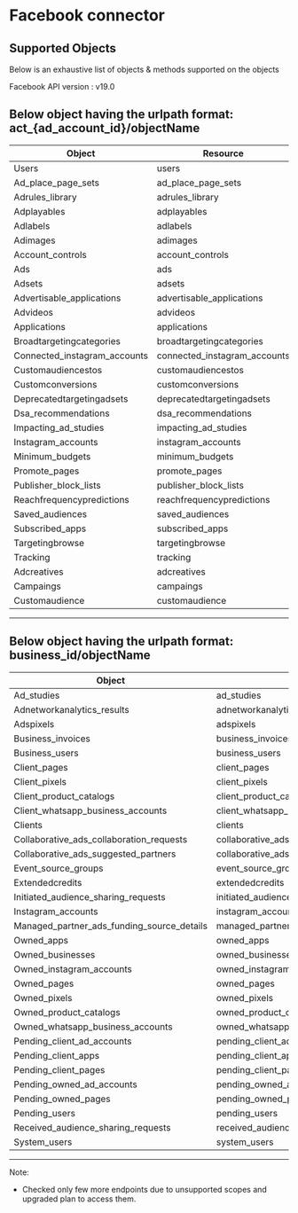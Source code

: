 # Facebook connector


## Supported Objects 
Below is an exhaustive list of objects & methods supported on the objects

Facebook API version : v19.0

Below object having the urlpath format: act_{ad_account_id}/objectName
-----------------------------------------------------------------------
| Object                       | Resource                    | Method |
| ---------------------------- | ----------------------------| ------ |
|  Users                       | users                       | read   |
|  Ad_place_page_sets          | ad_place_page_sets          | read   |
|  Adrules_library             | adrules_library             | read   |
|  Adplayables                 | adplayables                 | read   |
|  Adlabels                    | adlabels                    | read   |
|  Adimages                    | adimages                    | read   |
|  Account_controls            | account_controls            | read   |
|  Ads                         | ads                         | read   |
|  Adsets                      | adsets                      | read   |
|  Advertisable_applications   | advertisable_applications   | read   |
|  Advideos                    | advideos                    | read   |  
|  Applications                | applications                | read   |
|  Broadtargetingcategories    | broadtargetingcategories    | read   |
|  Connected_instagram_accounts| connected_instagram_accounts| read   |
|  Customaudiencestos          | customaudiencestos          | read   |
|  Customconversions           | customconversions           | read   |
|  Deprecatedtargetingadsets   | deprecatedtargetingadsets   | read   |
|  Dsa_recommendations         | dsa_recommendations         | read   |
|  Impacting_ad_studies        | impacting_ad_studies        | read   |
|  Instagram_accounts          | instagram_accounts          | read   |
|  Minimum_budgets             | minimum_budgets             | read   |
|  Promote_pages               | promote_pages               | read   |
|  Publisher_block_lists       | publisher_block_lists       | read   |
|  Reachfrequencypredictions   | reachfrequencypredictions   | read   |
|  Saved_audiences             | saved_audiences             | read   |
|  Subscribed_apps             | subscribed_apps             | read   |
|  Targetingbrowse             | targetingbrowse             | read   |
|  Tracking                    | tracking                    | read   |
|  Adcreatives                 | adcreatives                 | read   |
|  Campaings                   | campaings                   | read   |
|  Customaudience              | customaudience              | read   |
-----------------------------------------------------------------------


Below object having the urlpath format: business_id/objectName
---------------------------------------------------------------------------------------------------
| Object                                     | Resource                                  | Method |
| -------------------------------------------| ------------------------------------------| ------ |
| Ad_studies                                 | ad_studies                                | read   |
| Adnetworkanalytics_results                 | adnetworkanalytics_results                | read   |
| Adspixels                                  | adspixels                                 | read   |
| Business_invoices                          | business_invoices                         | read   |
| Business_users                             | business_users                            | read   |
| Client_pages                               | client_pages                              | read   |
| Client_pixels                              | client_pixels                             | read   |
| Client_product_catalogs                    | client_product_catalogs                   | read   |
| Client_whatsapp_business_accounts          | client_whatsapp_business_accounts         | read   |
| Clients                                    | clients                                   | read   |
| Collaborative_ads_collaboration_requests   | collaborative_ads_collaboration_requests  | read   |
| Collaborative_ads_suggested_partners       | collaborative_ads_suggested_partners      | read   |
| Event_source_groups                        | event_source_groups                       | read   |
| Extendedcredits                            | extendedcredits                           | read   |
| Initiated_audience_sharing_requests        | initiated_audience_sharing_requests       | read   |
| Instagram_accounts                         | instagram_accounts                        | read   |
| Managed_partner_ads_funding_source_details | managed_partner_ads_funding_source_details| read   |
| Owned_apps                                 | owned_apps                                | read   |
| Owned_businesses                           | owned_businesses                          | read   |
| Owned_instagram_accounts                   | owned_instagram_accounts                  | read   |
| Owned_pages                                | owned_pages                               | read   |
| Owned_pixels                               | owned_pixels                              | read   |
| Owned_product_catalogs                     | owned_product_catalogs                    | read   |
| Owned_whatsapp_business_accounts           | owned_whatsapp_business_accounts          | read   |
| Pending_client_ad_accounts                 | pending_client_ad_accounts                | read   |
| Pending_client_apps                        | pending_client_apps                       | read   |
| Pending_client_pages                       | pending_client_pages                      | read   |
| Pending_owned_ad_accounts                  | pending_owned_ad_accounts                 | read   |
| Pending_owned_pages                        | pending_owned_pages                       | read   |
| Pending_users                              | pending_users                             | read   |
| Received_audience_sharing_requests         | received_audience_sharing_requests        | read   |
| System_users                               | system_users                              | read   |
---------------------------------------------------------------------------------------------------

Note: 
- Checked only few more endpoints due to unsupported scopes and upgraded plan to access them.